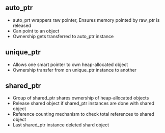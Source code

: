 ## auto_ptr
- auto_prt wrappers raw pointer, Ensures memory pointed by raw_ptr is released
- Can point to an object
- Ownership gets transferred to auto_ptr instance

## unique_ptr
- Allows one smart pointer to own heap-allocated object
- Ownership transfer from on unique_ptr instance to another

## shared_ptr
- Group of shared_ptr shares ownership of heap-allocated objects
- Release shared object if shared_ptr instances are done with shared object
- Reference counting mechanism to check total references to shared object
- Last shared_ptr instance deleted shard object
